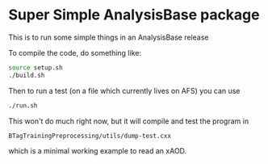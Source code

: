 Super Simple AnalysisBase package
=================================

This is to run some simple things in an AnalysisBase release

To compile the code, do something like:

```bash
source setup.sh
./build.sh
```

Then to run a test (on a file which currently lives on AFS) you can use

```bash
./run.sh
```

This won't do much right now, but it will compile and test the program in

```text
BTagTrainingPreprocessing/utils/dump-test.cxx
```

which is a minimal working example to read an xAOD.
